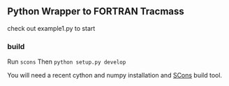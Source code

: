## Python Wrapper to FORTRAN Tracmass

check out example1.py to start


### build

 Run `scons`
 Then `python setup.py develop`
 
 You will need a recent cython and numpy installation and [SCons](http://www.scons.org/download.php) build tool.
 

